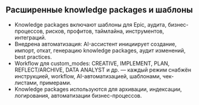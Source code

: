 ## Расширенные knowledge packages и шаблоны

- Knowledge packages включают шаблоны для Epic, аудита, бизнес-процессов, рисков, профитов, таймлайна, инструментов, интеграций.
- Внедрена автоматизация: AI-ассистент инициирует создание, импорт, откат, генерацию knowledge packages, аудит изменений, best practices.
- Workflow для custom_modes: CREATIVE, IMPLEMENT, PLAN, REFLECT/ARCHIVE, DATA ANALYST и др. — каждый режим снабжён инструкцией, workflow, AI-автоматизацией, шаблонами, чек-листами, примерами.
- Knowledge packages используются для архивации, индексации, логирования, автоматизации бизнес-процессов. 
